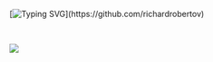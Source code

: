
[![Typing SVG](https://readme-typing-svg.herokuapp.com?font=Fira+Code&pause=1000&color=00FF00&width=435&lines=Follow+the+white+rabbit.)](https://github.com/richardrobertov)

<br>

![](https://komarev.com/ghpvc/?username=your-github-richardrobertov&color=00ff00)
